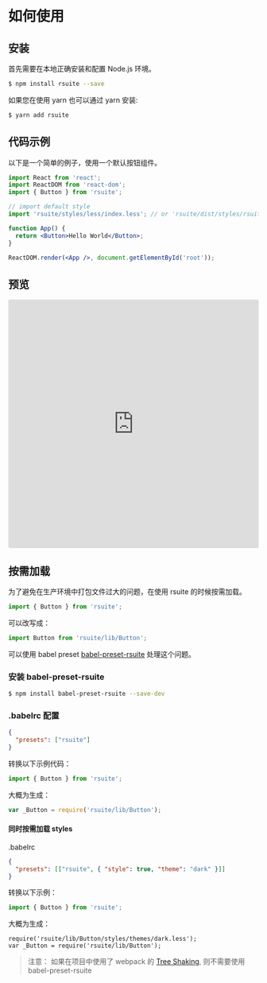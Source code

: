 # 如何使用

## 安装

首先需要在本地正确安装和配置 Node.js 环境。

```bash
$ npm install rsuite --save
```

如果您在使用 yarn 也可以通过 yarn 安装:

```bash
$ yarn add rsuite
```

## 代码示例

以下是一个简单的例子，使用一个默认按钮组件。

```jsx
import React from 'react';
import ReactDOM from 'react-dom';
import { Button } from 'rsuite';

// import default style
import 'rsuite/styles/less/index.less'; // or 'rsuite/dist/styles/rsuite.min.css'

function App() {
  return <Button>Hello World</Button>;
}

ReactDOM.render(<App />, document.getElementById('root'));
```

## 预览

<iframe src="https://codesandbox.io/embed/k9v972q3lr" style="width:100%; height:500px; border:0; border-radius: 4px; overflow:hidden;" sandbox="allow-modals allow-forms allow-popups allow-scripts allow-same-origin"></iframe>

## 按需加载

为了避免在生产环境中打包文件过大的问题，在使用 rsuite 的时候按需加载。

```js
import { Button } from 'rsuite';
```

可以改写成：

```js
import Button from 'rsuite/lib/Button';
```

可以使用 babel preset [babel-preset-rsuite](https://github.com/rsuite/babel-preset-rsuite) 处理这个问题。

### 安装 babel-preset-rsuite

```bash
$ npm install babel-preset-rsuite --save-dev
```

### .babelrc 配置

```json
{
  "presets": ["rsuite"]
}
```

转换以下示例代码：

```js
import { Button } from 'rsuite';
```

大概为生成：

```js
var _Button = require('rsuite/lib/Button');
```

#### 同时按需加载 styles

.babelrc

```json
{
  "presets": [["rsuite", { "style": true, "theme": "dark" }]]
}
```

转换以下示例：

```js
import { Button } from 'rsuite';
```

大概为生成：

```
require('rsuite/lib/Button/styles/themes/dark.less');
var _Button = require('rsuite/lib/Button');
```

> 注意： 如果在项目中使用了 webpack 的 [Tree Shaking](https://webpack.docschina.org/guides/tree-shaking/), 则不需要使用 babel-preset-rsuite
